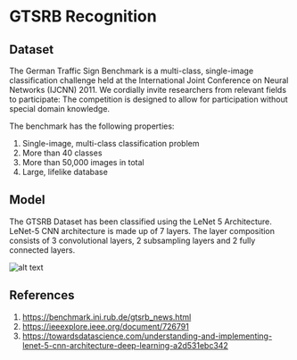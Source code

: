 # GTSRB Recognition
## Dataset
The German Traffic Sign Benchmark is a multi-class, single-image classification challenge held at the International Joint Conference on Neural Networks (IJCNN) 2011. We cordially invite researchers from relevant fields to participate: The competition is designed to allow for participation without special domain knowledge. 

The benchmark has the following properties:
1. Single-image, multi-class classification problem
2. More than 40 classes
3. More than 50,000 images in total
4. Large, lifelike database

## Model
The GTSRB Dataset has been classified using the LeNet 5 Architecture.
LeNet-5 CNN architecture is made up of 7 layers. The layer composition consists of 3 convolutional layers, 2 subsampling layers and 2 fully connected layers.

![alt text](https://github.com/niranjana98/GTSRB-Recognition/blob/main/Model.png)
## References
1. https://benchmark.ini.rub.de/gtsrb_news.html
2. https://ieeexplore.ieee.org/document/726791
3. https://towardsdatascience.com/understanding-and-implementing-lenet-5-cnn-architecture-deep-learning-a2d531ebc342
